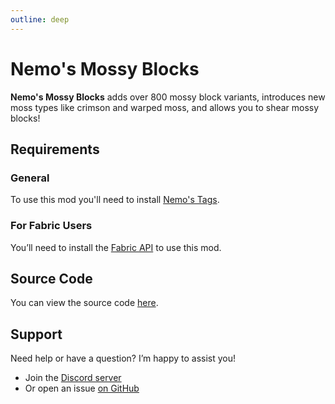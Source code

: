 ```yaml
---
outline: deep
---
```


# Nemo's Mossy Blocks

**Nemo's Mossy Blocks** adds over 800 mossy block variants, introduces new moss types like crimson and warped moss, and allows you to shear mossy blocks!

<!--@include: @/../templates/minecraft-note.md-->

## Requirements

### General

To use this mod you'll need to install [Nemo's Tags](https://www.curseforge.com/minecraft/mc-mods/nemos-tags).

### For Fabric Users

You’ll need to install the [Fabric API](https://www.curseforge.com/minecraft/mc-mods/fabric-api) to use this mod.

## Source Code

You can view the source code [here](https://github.com/NemoOnGH/NemosMossyBlocks).

## Support

Need help or have a question? I’m happy to assist you!

- Join the [Discord server](https://discord.com/invite/yxs9dga)
- Or open an issue [on GitHub](https://github.com/NemoOnGH/NemosMossyBlocks/issues)
